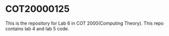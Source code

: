# COT20000125
This is the repository for Lab 6 in COT 2000(Computing Theory).
This repo contains lab 4 and lab 5 code.